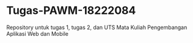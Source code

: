 # Tugas-PAWM-18222084
Repository untuk tugas 1, tugas 2, dan UTS Mata Kuliah Pengembangan Aplikasi Web dan Mobile
